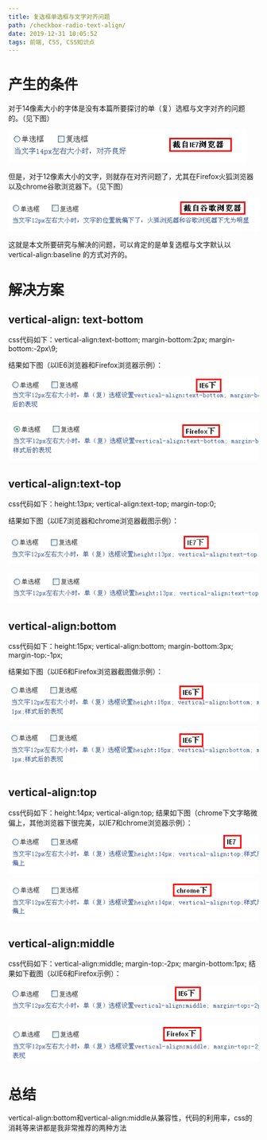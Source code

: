```yaml
---
title: 复选框单选框与文字对齐问题
path: /checkbox-radio-text-align/
date: 2019-12-31 10:05:52
tags: 前端, CSS, CSS知识点
---
```


# 产生的条件

对于14像素大小的字体是没有本篇所要探讨的单（复）选框与文字对齐的问题的。（见下图）

![](2019-12-31-10-07-51.png)

但是，对于12像素大小的文字，则就存在对齐问题了，尤其在Firefox火狐浏览器以及chrome谷歌浏览器下。（见下图）

![](2019-12-31-10-08-02.png)

这就是本文所要研究与解决的问题，可以肯定的是单复选框与文字默认以 vertical-align:baseline 的方式对齐的。

# 解决方案

## vertical-align: text-bottom

css代码如下：vertical-align:text-bottom; margin-bottom:2px; margin-bottom:-2px\9;

结果如下图（以IE6浏览器和Firefox浏览器示例）：

![](2019-12-31-10-09-31.png)

![](2019-12-31-10-09-36.png)

## vertical-align:text-top

css代码如下：height:13px; vertical-align:text-top; margin-top:0;

结果如下图（以IE7浏览器和chrome浏览器截图示例）：

![](2019-12-31-10-10-12.png)

![](2019-12-31-10-10-16.png)

## vertical-align:bottom

css代码如下：height:15px; vertical-align:bottom; margin-bottom:3px; margin-top:-1px;

结果如下图（以IE6和Firefox浏览器截图做示例）：

![](2019-12-31-10-10-57.png)

![](2019-12-31-10-11-01.png)

## vertical-align:top

css代码如下：height:14px; vertical-align:top;
结果如下图（chrome下文字略微偏上，其他浏览器下很完美，以IE7和chrome浏览器示例）：

![](2019-12-31-10-11-57.png)

![](2019-12-31-10-12-01.png)

## vertical-align:middle

css代码如下：vertical-align:middle; margin-top:-2px; margin-bottom:1px;
结果如下截图（以IE6和Firefox示例）：

![](2019-12-31-10-13-22.png)

![](2019-12-31-10-13-27.png)

# 总结

vertical-align:bottom和vertical-align:middle从兼容性，代码的利用率，css的消耗等来讲都是我非常推荐的两种方法
